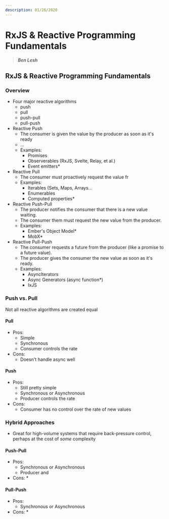 ```yaml
---
description: 01/26/2020
---
```


# RxJS & Reactive Programming Fundamentals

> _**Ben Lesh**_

## RxJS & Reactive Programming Fundamentals

### Overview

* Four major reactive algorithms
  * push
  * pull
  * push-pull
  * pull-push
* Reactive Push
  * The consumer is given the value by the producer as soon as it's ready
  * ...
  * Examples:
    * Promises
    * Observerables \(RxJS, Svelte, Relay, et al.\)
    * Event emitters\*
* Reactive Pull
  * The consumer must proactively request the value fr
  * Examples:
    * Iterables \(Sets, Maps, Arrays...
    * Enumerables
    * Computed properties\*
* Reactive Push-Pull
  * The producer notifies the consumer that there is a new value waiting.
  * The consumer them must request the new value from the producer.
  * Examples:
    * Ember's Object Model\*
    * MobX\*
* Reactive Pull-Push
  * The consumer requests a future from the producer \(like a promise to a future value\).
  * The producer gives the consumer the new value as soon as it's ready.
  * Examples:
    * AsyncIterators
    * Async Generators \(async function\*\)
    * IxJS

### Push vs. Pull

Not all reactive algorithms are created equal

#### Pull

* Pros:
  * Simple
  * Synchronous
  * Consumer controls the rate
* Cons:
  * Doesn't handle async well

#### Push

* Pros:
  * Still pretty simple
  * Synchronous or Asynchronous
  * Producer controls the rate
* Cons:
  * Consumer has no control over the rate of new values

### Hybrid Approaches

* Great for high-volume systems that require back-pressure control, perhaps at the cost of _some_ complexity

#### Push-Pull

* Pros:
  * Synchronous or Asynchronous
  * Producer and 
* Cons:
  * 

#### Pull-Push

* Pros:
  * Synchronous or Asynchronous
* Cons:
  * 



